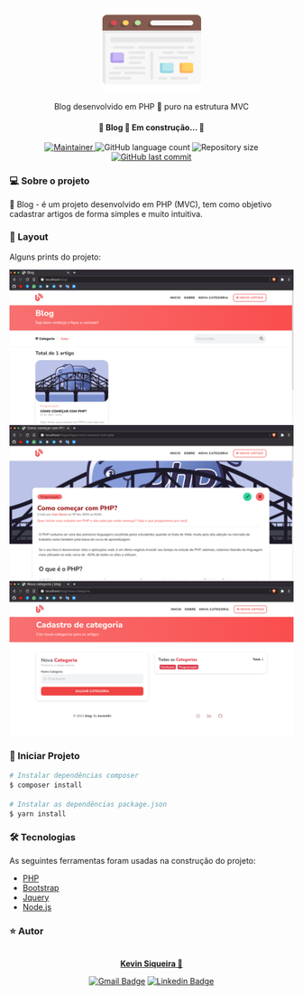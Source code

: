 <p align="center">
  <a href="https://unform.dev">
    <img src="./readme/brand.svg" height="150" width="175" alt="Blog" />
  </a>
</p>

<p align="center">Blog desenvolvido em PHP 🐘 puro na estrutura MVC</p>

<h4 align="center"> 
	🚧  Blog 🐘 Em construção...  🚧
</h4>

<p align="center">

<a href="https://github.com/kevind3v">
<img alt="Maintainer" src="https://img.shields.io/badge/Criado%20por-@kevind3v-ef4?style=for-the-badge">
</a>

<img alt="GitHub language count" src="https://img.shields.io/github/languages/count/kevind3v/blog?color=3a5793&style=for-the-badge">

<img alt="Repository size" src="https://img.shields.io/github/repo-size/kevind3v/blog?color=ef4444&style=for-the-badge">

<a href="https://github.com/kevind3v/blog/commits/main">
    <img alt="GitHub last commit" src="https://img.shields.io/github/last-commit/kevind3v/blog?style=for-the-badge">
  </a>
</p>

### 💻 Sobre o projeto

🐘 Blog - é um projeto desenvolvido em PHP (MVC), tem como objetivo cadastrar artigos de forma simples e muito intuitiva.

### 🎨 Layout

Alguns prints do projeto:

![print1](readme/print02.png)
![print2](readme/print03.png)
![print3](readme/print01.png)

### 🎲 Iniciar Projeto

```bash
# Instalar dependências composer
$ composer install

# Instalar as dependências package.json
$ yarn install
```

### 🛠 Tecnologias

As seguintes ferramentas foram usadas na construção do projeto:

- [PHP](https://www.php.net/)
- [Bootstrap](https://getbootstrap.com/docs/4.0/getting-started/introduction/)
- [Jquery](https://jquery.com/)
- [Node.js](https://nodejs.org/en/)

### ⭐️ Autor

<p align="center">
<a href="https://github.com/kevind3v/">
 <img style="border-radius: 50%;" src="https://github.com/kevind3v.png" width="100px;" alt=""/>
 <br />
 <b>Kevin Siqueira 🐘</b>
</a>
</p>

<span align="center">

[![Gmail Badge](https://img.shields.io/badge/-Gmail-c14438?style=for-the-badge&logo=Gmail&logoColor=white&link=mailto:kevinsiqueira.dev@gmail.com)](mailto:kevinsiqueira.dev@gmail.com)
[![Linkedin Badge](https://img.shields.io/badge/-LinkedIn-blue?style=for-the-badge&logo=Linkedin&logoColor=white&link=https://www.linkedin.com/in/fagnerpsantos/)](https://www.linkedin.com/in/kevinssiqueira/)

</span>
